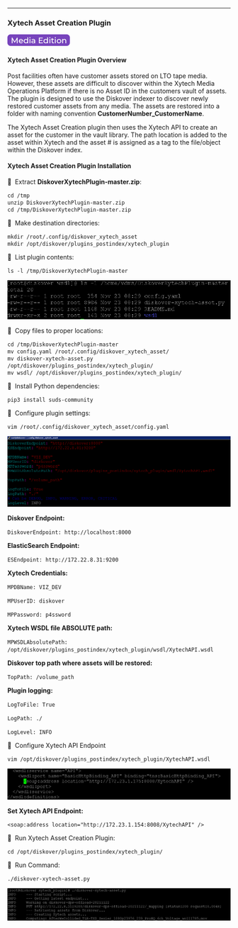 ___
### Xytech Asset Creation Plugin

![Image: AJA Diskover Media Edition Label](images/button_edition_media.png)

#### Xytech Asset Creation Plugin Overview
Post facilities often have customer assets stored on LTO tape media. However, these assets are difficult to discover within the Xytech Media Operations Platform if there is no Asset ID in the customers vault of assets. The plugin is designed to use the Diskover indexer to discover newly restored customer assets from any media. The assets are restored into a folder with naming convention **CustomerNumber_CustomerName**. 

The Xytech Asset Creation plugin then uses the Xytech API to create an asset for the customer in the vault library. The path location is added to the asset within Xytech and the asset # is assigned as a tag to the file/object within the Diskover index.

#### Xytech Asset Creation Plugin Installation

🔴 &nbsp;Extract **DiskoverXytechPlugin-master.zip**:

```
cd /tmp
unzip DiskoverXytechPlugin-master.zip
cd /tmp/DiskoverXytechPlugin-master.zip
```

🔴 &nbsp;Make destination directories:

```
mkdir /root/.config/diskover_xytech_asset
mkdir /opt/diskover/plugins_postindex/xytech_plugin
```

🔴 &nbsp;List plugin contents:

```
ls -l /tmp/DiskoverXytechPlugin-master
```

![Image: List Xytech Asset Creation Plugin Content](images/image_plugin_mediapulse_asset_list_content.png)

🔴 &nbsp;Copy files to proper locations:

```
cd /tmp/DiskoverXytechPlugin-master
mv config.yaml /root/.config/diskover_xytech_asset/
mv diskover-xytech-asset.py /opt/diskover/plugins_postindex/xytech_plugin/
mv wsdl/ /opt/diskover/plugins_postindex/xytech_plugin/
```

🔴 &nbsp;Install Python dependencies:
```
pip3 install suds-community
```

🔴 &nbsp;Configure plugin settings:

```
vim /root/.config/diskover_xytech_asset/config.yaml
```

![Image: Configure Xytech Asset Creation Plugin Settings](images/image_plugin_mediapulse_asset_config_settings.png)

**Diskover Endpoint:**

`DiskoverEndpoint: http://localhost:8000`

**ElasticSearch Endpoint:**

`ESEndpoint: http://172.22.8.31:9200`

**Xytech Credentials:**

`MPDBName: VIZ_DEV`

`MPUserID: diskover`

`MPPassword: p4ssword`


**Xytech WSDL file ABSOLUTE path:**

`MPWSDLAbsolutePath: /opt/diskover/plugins_postindex/xytech_plugin/wsdl/XytechAPI.wsdl`

**Diskover top path where assets will be restored:**

`TopPath: /volume_path`

**Plugin logging:**

`LogToFile: True`

`LogPath: ./`

`LogLevel: INFO`

🔴 &nbsp;Configure Xytech API Endpoint

```
vim /opt/diskover/plugins_postindex/xytech_plugin/XytechAPI.wsdl
```

![Image: Configure Xytech Asset Creation API Endpoint](images/image_plugin_mediapulse_config_api_endpoint.png)

**Set Xytech API Endpoint:**
```
<soap:address location="http://172.23.1.154:8008/XytechAPI" />
```

🔴 &nbsp;Run Xytech Asset Creation Plugin:

```
cd /opt/diskover/plugins_postindex/xytech_plugin/
```

🔴 &nbsp;Run Command:

```
./diskover-xytech-asset.py
```

![Image: Run Xytech Asset Creation Plugin](images/image_plugin_mediapulse_run_plugin.png)
